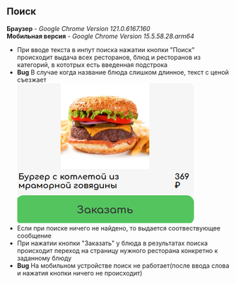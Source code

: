 ## Поиск

**Браузер** - _Google Chrome Version 121.0.6167.160_  
**Мобильная версия** - _Google Chrome Version 15.5.58.28.arm64_  

- При вводе текста в инпут поиска нажатии кнопки "Поиск" происходит выдача всех ресторанов, блюд и ресторанов из категорий, в кототрых есть введенная подстрока
- **Bug** В случае когда название блюда слишком длинное, текст с ценой съезжает  
![Цена съезжает](img/verstka.png)  
- Если при поиске ничего не найдено, то выдается соотвествующее сообщение
- При нажатии кнопки "Заказать" у блюда в результатах поиска происходит переход на страницу нужного ресторана конкретно к заданному блюду
- **Bug** На мобильном устройстве поиск не работает(после ввода слова и нажатия кнопки ничего не происходит)